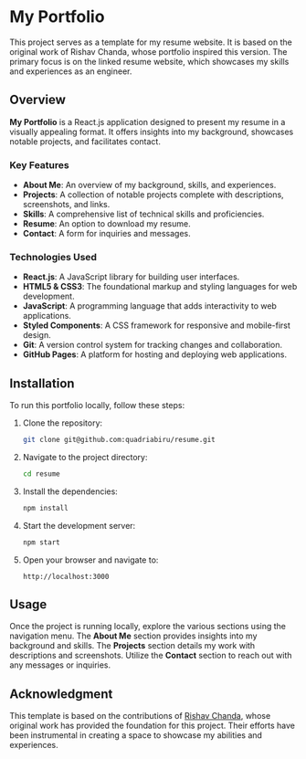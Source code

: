 # My Portfolio

This project serves as a template for my resume website. It is based on the original work of Rishav Chanda, whose portfolio inspired this version. The primary focus is on the linked resume website, which showcases my skills and experiences as an engineer.

## Overview

**My Portfolio** is a React.js application designed to present my resume in a visually appealing format. It offers insights into my background, showcases notable projects, and facilitates contact.

### Key Features
- **About Me**: An overview of my background, skills, and experiences.
- **Projects**: A collection of notable projects complete with descriptions, screenshots, and links.
- **Skills**: A comprehensive list of technical skills and proficiencies.
- **Resume**: An option to download my resume.
- **Contact**: A form for inquiries and messages.

### Technologies Used
- **React.js**: A JavaScript library for building user interfaces.
- **HTML5 & CSS3**: The foundational markup and styling languages for web development.
- **JavaScript**: A programming language that adds interactivity to web applications.
- **Styled Components**: A CSS framework for responsive and mobile-first design.
- **Git**: A version control system for tracking changes and collaboration.
- **GitHub Pages**: A platform for hosting and deploying web applications.

## Installation

To run this portfolio locally, follow these steps:

1. Clone the repository: 
   ```bash
   git clone git@github.com:quadriabiru/resume.git
   ```
2. Navigate to the project directory: 
   ```bash
   cd resume
   ```
3. Install the dependencies: 
   ```bash
   npm install
   ```
4. Start the development server: 
   ```bash
   npm start
   ```
5. Open your browser and navigate to: 
   ```
   http://localhost:3000
   ```

## Usage

Once the project is running locally, explore the various sections using the navigation menu. The **About Me** section provides insights into my background and skills. The **Projects** section details my work with descriptions and screenshots. Utilize the **Contact** section to reach out with any messages or inquiries.

## Acknowledgment

This template is based on the contributions of [Rishav Chanda](https://github.com/rishavchanda/Portfolio-Youtube), whose original work has provided the foundation for this project. Their efforts have been instrumental in creating a space to showcase my abilities and experiences.
